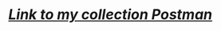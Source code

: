 # ***<a href="https://www.postman.com/spaceflight-saganist-5589020/workspace/test-workspace/collection/23766224-5b1c889b-c8bc-4574-ad5c-3736ee7fa534?ctx=documentation&tab=variables">Link to my collection Postman</a>***